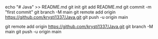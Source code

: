 echo "# Java" >> README.md
git init
git add README.md
git commit -m "first commit"
git branch -M main
git remote add origin https://github.com/krysti1337/Java.git
git push -u origin main

git remote add origin https://github.com/krysti1337/Java.git
git branch -M main
git push -u origin main
